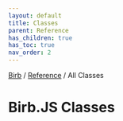 ```yaml
---
layout: default
title: Classes
parent: Reference
has_children: true
has_toc: true
nav_order: 2
---
```


[Birb](/) / [Reference](/reference) / All Classes

# Birb.JS Classes
